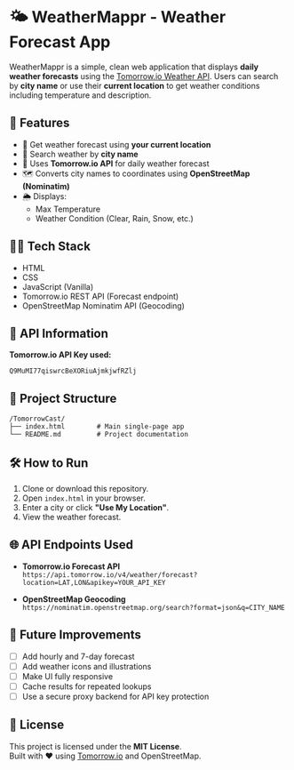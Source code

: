 # 🌤 WeatherMappr - Weather Forecast App

WeatherMappr is a simple, clean web application that displays **daily weather forecasts** using the [Tomorrow.io Weather API](https://www.tomorrow.io/weather-api/). Users can search by **city name** or use their **current location** to get weather conditions including temperature and description.

## 🚀 Features

- 📍 Get weather forecast using **your current location**
- 🔎 Search weather by **city name**
- 🔁 Uses **Tomorrow.io API** for daily weather forecast
- 🗺️ Converts city names to coordinates using **OpenStreetMap (Nominatim)**
- 🌦️ Displays:
  - Max Temperature
  - Weather Condition (Clear, Rain, Snow, etc.)

## 🧑‍💻 Tech Stack

- HTML
- CSS
- JavaScript (Vanilla)
- Tomorrow.io REST API (Forecast endpoint)
- OpenStreetMap Nominatim API (Geocoding)

## 🔑 API Information

**Tomorrow.io API Key used:**

```
Q9MuMI77qiswrcBeXORiuAjmkjwfRZlj
```

## 📁 Project Structure

```
/TomorrowCast/
├── index.html        # Main single-page app
└── README.md         # Project documentation
```

## 🛠 How to Run

1. Clone or download this repository.
2. Open `index.html` in your browser.
3. Enter a city or click **"Use My Location"**.
4. View the weather forecast.

## 🌐 API Endpoints Used

- **Tomorrow.io Forecast API**  
  `https://api.tomorrow.io/v4/weather/forecast?location=LAT,LON&apikey=YOUR_API_KEY`

- **OpenStreetMap Geocoding**  
  `https://nominatim.openstreetmap.org/search?format=json&q=CITY_NAME`

## 🧠 Future Improvements

- [ ] Add hourly and 7-day forecast
- [ ] Add weather icons and illustrations
- [ ] Make UI fully responsive
- [ ] Cache results for repeated lookups
- [ ] Use a secure proxy backend for API key protection

## 📝 License

This project is licensed under the **MIT License**.  
Built with ❤️ using [Tomorrow.io](https://www.tomorrow.io/) and OpenStreetMap.
